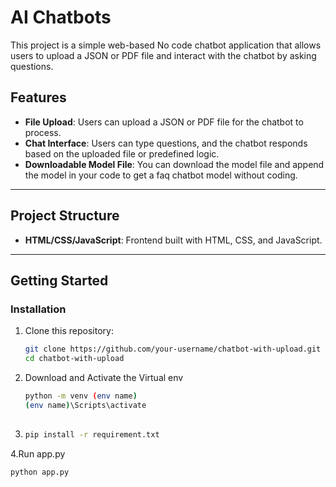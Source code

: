 # AI Chatbots 

This project is a simple web-based No code chatbot application that allows users to upload a JSON or PDF file and interact with the chatbot by asking questions.  

## Features  
- **File Upload**: Users can upload a JSON or PDF file for the chatbot to process.  
- **Chat Interface**: Users can type questions, and the chatbot responds based on the uploaded file or predefined logic.  
- **Downloadable Model File**: You can download the model file and append the model in your code to get a faq chatbot model without coding.
---

## Project Structure  
- **HTML/CSS/JavaScript**: Frontend built with HTML, CSS, and JavaScript.   

---

## Getting Started  

### Installation  
1. Clone this repository:  
   ```bash  
   git clone https://github.com/your-username/chatbot-with-upload.git  
   cd chatbot-with-upload

2. Download and Activate the Virtual env
   ```bash
   python -m venv (env name)
   (env name)\Scripts\activate
 
3. ```bash
   pip install -r requirement.txt
   
4.Run app.py
   ```bash
   python app.py

   
